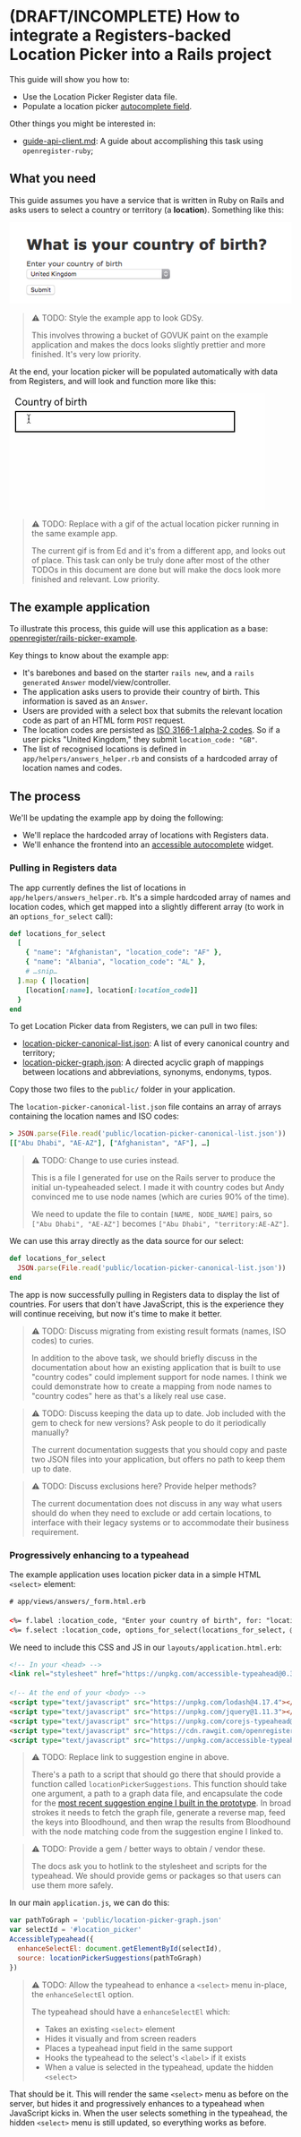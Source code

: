 (DRAFT/INCOMPLETE) How to integrate a Registers-backed Location Picker into a Rails project
===

This guide will show you how to:

- Use the Location Picker Register data file.
- Populate a location picker [autocomplete field](https://github.com/alphagov/accessible-typeahead).

Other things you might be interested in:

- [guide-api-client.md](https://github.com/openregister/rails-picker-example/blob/guide-api-client/guide-api-client.md): A guide about accomplishing this task using `openregister-ruby`;

## What you need

This guide assumes you have a service that is written in Ruby on Rails and asks users to select a country or territory (a **location**). Something like this:

![An image consisting of a web form. There is a title that asks "What is your country of birth." There is a select box that has the preselected value of "United Kingdom". There is a submit button at the bottom.](example-form.png)

> :warning: TODO: Style the example app to look GDSy.
>
> This involves throwing a bucket of GOVUK paint on the example application and makes the docs looks slightly prettier and more finished. It's very low priority.

At the end, your location picker will be populated automatically with data from Registers, and will look and function more like this:

![An animated image consisting of a web form. There is a label that reads "Country of birth." There is an empty text field. The text field is selected, and the characters "U N I" are typed in. A menu appears under the text field, it contains matching countries: "United Kingdom," "United States," "United Arab Emirates," "Tunisia." The first option, "United Kingdom", is clicked on. The text field now updates to contain "United Kingdom." The animation loops from the beginning.](location-picker-example.gif)

> :warning: TODO: Replace with a gif of the actual location picker running in the same example app.
>
> The current gif is from Ed and it's from a different app, and looks out of place. This task can only be truly done after most of the other TODOs in this document are done but will make the docs look more finished and relevant. Low priority.

## The example application

To illustrate this process, this guide will use this application as a base: [openregister/rails-picker-example](https://github.com/openregister/rails-picker-example).

Key things to know about the example app:

- It's barebones and based on the starter `rails new`, and a `rails generate`d `Answer` model/view/controller.
- The application asks users to provide their country of birth. This information is saved as an `Answer`.
- Users are provided with a select box that submits the relevant location code as part of an HTML form `POST` request.
- The location codes are persisted as [ISO 3166-1 alpha-2 codes](https://en.wikipedia.org/wiki/ISO_3166-1_alpha-2#Officially_assigned_code_elements). So if a user picks "United Kingdom," they submit `location_code: "GB"`.
- The list of recognised locations is defined in `app/helpers/answers_helper.rb` and consists of a hardcoded array of location names and codes.

## The process

We'll be updating the example app by doing the following:

- We'll replace the hardcoded array of locations with Registers data.
- We'll enhance the frontend into an [accessible autocomplete](https://github.com/alphagov/accessible-typeahead) widget.

### Pulling in Registers data

The app currently defines the list of locations in `app/helpers/answers_helper.rb`. It's a simple hardcoded array of names and location codes, which get mapped into a slightly different array (to work in an `options_for_select` call):

```ruby
def locations_for_select
  [
    { "name": "Afghanistan", "location_code": "AF" },
    { "name": "Albania", "location_code": "AL" },
    # …snip…
  ].map { |location|
    [location[:name], location[:location_code]]
  }
end
```

To get Location Picker data from Registers, we can pull in two files:

- [location-picker-canonical-list.json](public/location-picker-canonical-list.json): A list of every canonical country and territory;
- [location-picker-graph.json](public/location-picker-graph.json): A directed acyclic graph of mappings between locations and abbreviations, synonyms, endonyms, typos.

Copy those two files to the `public/` folder in your application.

The `location-picker-canonical-list.json` file contains an array of arrays containing the location names and ISO codes:

```ruby
> JSON.parse(File.read('public/location-picker-canonical-list.json'))
[["Abu Dhabi", "AE-AZ"], ["Afghanistan", "AF"], …]
```

> :warning: TODO: Change to use curies instead.
>
> This is a file I generated for use on the Rails server to produce the initial un-typeaheaded select. I made it with country codes but Andy convinced me to use node names (which are curies 90% of the time).
>
> We need to update the file to contain `[NAME, NODE_NAME]` pairs, so `["Abu Dhabi", "AE-AZ"]` becomes `["Abu Dhabi", "territory:AE-AZ"]`.


We can use this array directly as the data source for our select:

```ruby
def locations_for_select
  JSON.parse(File.read('public/location-picker-canonical-list.json'))
end
```

The app is now successfully pulling in Registers data to display the list of countries. For users that don't have JavaScript, this is the experience they will continue receiving, but now it's time to make it better.

> :warning: TODO: Discuss migrating from existing result formats (names, ISO codes) to curies.
>
> In addition to the above task, we should briefly discuss in the documentation about how an existing application that is built to use "country codes" could implement support for node names. I think we could demonstrate how to create a mapping from node names to "country codes" here as that's a likely real use case.

> :warning: TODO: Discuss keeping the data up to date. Job included with the gem to check for new versions? Ask people to do it periodically manually?
>
> The current documentation suggests that you should copy and paste two JSON files into your application, but offers no path to keep them up to date.

> :warning: TODO: Discuss exclusions here? Provide helper methods?
>
> The current documentation does not discuss in any way what users should do when they need to exclude or add certain locations, to interface with their legacy systems or to accommodate their business requirement.

### Progressively enhancing to a typeahead

The example application uses location picker data in a simple HTML `<select>` element:

```html
# app/views/answers/_form.html.erb

<%= f.label :location_code, "Enter your country of birth", for: "location_picker" %>
<%= f.select :location_code, options_for_select(locations_for_select, @answer.location_code), {}, id: "location_picker" %>
```

We need to include this CSS and JS in our `layouts/application.html.erb`:

```html
<!-- In your <head> -->
<link rel="stylesheet" href="https://unpkg.com/accessible-typeahead@0.3.1/examples/styled.css" />

<!-- At the end of your <body> -->
<script type="text/javascript" src="https://unpkg.com/lodash@4.17.4"></script>
<script type="text/javascript" src="https://unpkg.com/jquery@1.11.3"></script>
<script type="text/javascript" src="https://unpkg.com/corejs-typeahead@1.1.1/dist/bloodhound.js"></script>
<script type="text/javascript" src="https://cdn.rawgit.com/openregister/rails-picker-example/guide-data-file/public/suggestion-engine.js"></script>
<script type="text/javascript" src="https://unpkg.com/accessible-typeahead@0.3.1"></script>
```

> :warning: TODO: Replace link to suggestion engine in above.
>
> There's a path to a script that should go there that should provide a function called `locationPickerSuggestions`. This function should take one argument, a path to a graph data file, and encapsulate the code for the [most recent suggestion engine I built in the prototype](https://github.com/openregister/picker-prototypes/blob/master/app/views/location-picker-7.html#L75-L245). In broad strokes it needs to fetch the graph file, generate a reverse map, feed the keys into Bloodhound, and then wrap the results from Bloodhound with the node matching code from the suggestion engine I linked to.

> :warning: TODO: Provide a gem / better ways to obtain / vendor these.
>
> The docs ask you to hotlink to the stylesheet and scripts for the typeahead. We should provide gems or packages so that users can use them more safely.

In our main `application.js`, we can do this:

```js
var pathToGraph = 'public/location-picker-graph.json'
var selectId = '#location_picker'
AccessibleTypeahead({
  enhanceSelectEl: document.getElementById(selectId),
  source: locationPickerSuggestions(pathToGraph)
})
```

> :warning: TODO: Allow the typeahead to enhance a `<select>` menu in-place, the `enhanceSelectEl` option.
>
> The typeahead should have a `enhanceSelectEl` which:
>
> - Takes an existing `<select>` element
> - Hides it visually and from screen readers
> - Places a typeahead input field in the same support
> - Hooks the typeahead to the select's `<label>` if it exists
> - When a value is selected in the typeahead, update the hidden `<select>`

That should be it. This will render the same `<select>` menu as before on the server, but hides it and progressively enhances to a typeahead when JavaScript kicks in. When the user selects something in the typeahead, the hidden `<select>` menu is still updated, so everything works as before.
